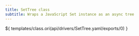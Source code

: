 ```yaml
---
title: SetTree class
subtitle: Wraps a JavaScript Set instance as an async tree
---
```


${ templates/class.ori(api/drivers/SetTree.yaml/exports/0) }
